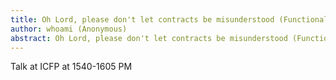 ```yaml
---
title: Oh Lord, please don't let contracts be misunderstood (Functional Pearl)
author: whoami (Anonymous)
abstract: Oh Lord, please don't let contracts be misunderstood (Functional Pearl)
---
```


Talk at ICFP at 1540-1605 PM
